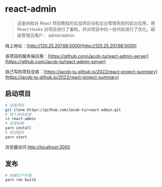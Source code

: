 # react-admin

> 这是尚硅谷 React 项目教程的实战项目谷粒后台管理系统的前台应用，用 React Hooks 对项目进行了重构，并对项目中的一些代码进行了优化。超级管理员用户： admin/admin

线上地址：[http://120.25.207.68:5000](http://120.25.207.68:5000)

该项目的服务端应用：[https://github.com/Jacob-tu/react-admin-server](https://github.com/Jacob-tu/react-admin-server)

自己写的项目总结：[https://jacob-tu.github.io/2022/react-project-summary](https://jacob-tu.github.io/2022/react-project-summary)

## 启动项目

```bash
# 克隆项目
git clone https://github.com/Jacob-tu/react-admin.git
# 进入项目目录
cd react-admin
# 安装依赖
yarn install
# 启动服务
yarn start
```

浏览器访问 [http://localhost:3000](http://localhost:3000)

## 发布

```bash
# 构建生产环境
yarn run build
```
